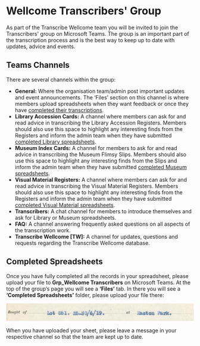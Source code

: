 # Wellcome Transcribers' Group

As part of the Transcribe Wellcome team you will be invited to join the Transcribers' group on Microsoft Teams. The group is an important part of the transcription process and is the best way to keep up to date with updates, advice and events.

## Teams Channels

There are several channels within the group:

* **General:** Where the organisation team/admin post important updates and event announcements. The ‘Files’ section on this channel is where members upload spreadsheets when they want feedback or once they have [completed their transcriptions](https://docs.wellcomecollection.org/transcribe-wellcome/transcription-guidelines/grp-wellcome-transcribers#completed-spreadsheets).
* **Library Accession Cards:** A channel where members can ask for and read advice in transcribing the Library Accession Registers. Members should also use this space to highlight any interesting finds from the Registers and inform the admin team when they have submitted [completed Library spreadsheets](https://docs.wellcomecollection.org/transcribe-wellcome/transcription-guidelines/grp-wellcome-transcribers#completed-spreadsheets).
* **Museum Index Cards:** A channel for members to ask for and read advice in transcribing the Museum Flimsy Slips. Members should also use this space to highlight any interesting finds from the Slips and inform the admin team when they have submitted [completed Museum spreadsheets](https://docs.wellcomecollection.org/transcribe-wellcome/transcription-guidelines/grp-wellcome-transcribers#completed-spreadsheets).
* **Visual Material Registers:** A channel where members can ask for and read advice in transcribing the Visual Material Registers. Members should also use this space to highlight any interesting finds from the Registers and inform the admin team when they have submitted [completed Visual Material spreadsheets](https://docs.wellcomecollection.org/transcribe-wellcome/transcription-guidelines/grp-wellcome-transcribers#completed-spreadsheets).
* **Transcribers:** A chat channel for members to introduce themselves and ask for Library or Museum spreadsheets.
* **FAQ:** A channel answering frequently asked questions on all aspects of the transcription work.
* **Transcribe Wellcome \[TW\]:** A channel for updates, questions and requests regarding the Transcribe Wellcome database.

## Completed Spreadsheets

Once you have fully completed all the records in your spreadsheet, please upload your file to **Grp\_Wellcome Transcribers** on Microsoft Teams. At the top of the group’s page you will see a **‘Files’** tab. In there you will see a **‘Completed Spreadsheets’** folder, please upload your file there:

![](../.gitbook/assets/image%20%281%29%20%281%29.png)

When you have uploaded your sheet, please leave a message in your respective channel so that the team are kept up to date.

